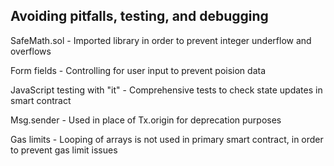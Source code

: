 ## Avoiding pitfalls, testing, and debugging

SafeMath.sol - Imported library in order to prevent integer underflow and overflows

Form fields - Controlling for user input to prevent poision data

JavaScript testing with "it" - Comprehensive tests to check state updates in smart contract

Msg.sender - Used in place of Tx.origin for deprecation purposes

Gas limits - Looping of arrays is not used in primary smart contract, in order to prevent gas limit issues


